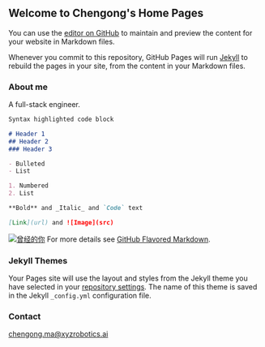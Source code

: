 ## Welcome to Chengong's Home Pages

You can use the [editor on GitHub](https://github.com/Makermc/chengongma.github.io/edit/gh-pages/index.md) to maintain and preview the content for your website in Markdown files.

Whenever you commit to this repository, GitHub Pages will run [Jekyll](https://jekyllrb.com/) to rebuild the pages in your site, from the content in your Markdown files.

### About me

A full-stack engineer.

```markdown
Syntax highlighted code block

# Header 1
## Header 2
### Header 3

- Bulleted
- List

1. Numbered
2. List

**Bold** and _Italic_ and `Code` text

[Link](url) and ![Image](src)
```
[![曾经的你](https://img.youtube.com/vi/NR7IlJ2AkYE/0.jpg)](https://www.youtube.com/watch?v=NR7IlJ2AkYE)
For more details see [GitHub Flavored Markdown](https://guides.github.com/features/mastering-markdown/).

### Jekyll Themes

Your Pages site will use the layout and styles from the Jekyll theme you have selected in your [repository settings](https://github.com/Makermc/chengongma.github.io/settings/pages). The name of this theme is saved in the Jekyll `_config.yml` configuration file.

### Contact

chengong.ma@xyzrobotics.ai
